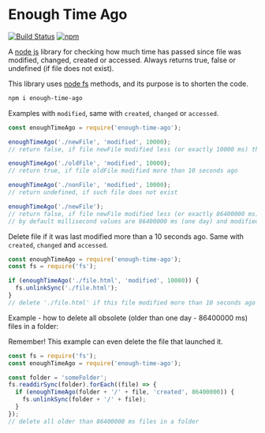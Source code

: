 # Enough Time Ago

[![Build Status](https://travis-ci.com/Ganevru/enough-time-ago.svg?branch=master)](https://travis-ci.com/Ganevru/enough-time-ago)
[![npm](https://img.shields.io/npm/v/enough-time-ago.svg?style=flat-square)](http://npm.im/enough-time-ago)

A [node js](https://nodejs.org/) library for checking how much time has passed since file was modified, changed, created or accessed. Always returns true, false or undefined (if file does not exist).

This library uses [node fs](https://nodejs.org/api/fs.html) methods, and its purpose is to shorten the code.

```bash
npm i enough-time-ago
```

Examples with `modified`, same with `created`, `changed` or `accessed`.

```js
const enoughTimeAgo = require('enough-time-ago');

enoughTimeAgo('./newFile', 'modified', 10000);
// return false, if file newFile modified less (or exactly 10000 ms) than 10 seconds ago

enoughTimeAgo('./oldFile', 'modified', 10000);
// return true, if file oldFile modified more than 10 seconds ago

enoughTimeAgo('./nonFile', 'modified', 10000);
// return undefined, if such file does not exist

enoughTimeAgo('./newFile');
// return false, if file newFile modified less (or exactly 86400000 ms) than one day ago
// by default millisecond values are 86400000 ms (one day) and modified are default check
```

Delete file if it was last modified more than a 10 seconds ago.
Same with `created`, `changed` and `accessed`.

```js
const enoughTimeAgo = require('enough-time-ago');
const fs = require('fs');

if (enoughTimeAgo('./file.html', 'modified', 10000)) {
  fs.unlinkSync('./file.html');
}
// delete './file.html' if this file modified more than 10 seconds ago
```

Example - how to delete all obsolete (older than one day - 86400000 ms) files in a folder:

Remember! This example can even delete the file that launched it.

```js
const fs = require('fs');
const enoughTimeAgo = require('enough-time-ago');

const folder = 'someFolder';
fs.readdirSync(folder).forEach((file) => {
  if (enoughTimeAgo(folder + '/' + file, 'created', 86400000)) {
    fs.unlinkSync(folder + '/' + file);
  }
});
// delete all older than 86400000 ms files in a folder
```
